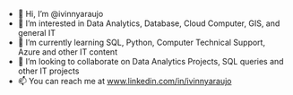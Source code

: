 - 👋 Hi, I’m @ivinnyaraujo
- 👀 I’m interested in Data Analytics, Database, Cloud Computer, GIS, and general IT
- 🌱 I’m currently learning SQL, Python, Computer Technical Support, Azure and other IT content
- 💞️ I’m looking to collaborate on Data Analytics Projects, SQL queries and other IT projects
- 📫 You can reach me at www.linkedin.com/in/ivinnyaraujo

<!---
ivinnybarrosdearaujo/ivinnybarrosdearaujo is a ✨ special ✨ repository because its `README.md` (this file) appears on your GitHub profile.
You can click the Preview link to take a look at your changes.
--->

